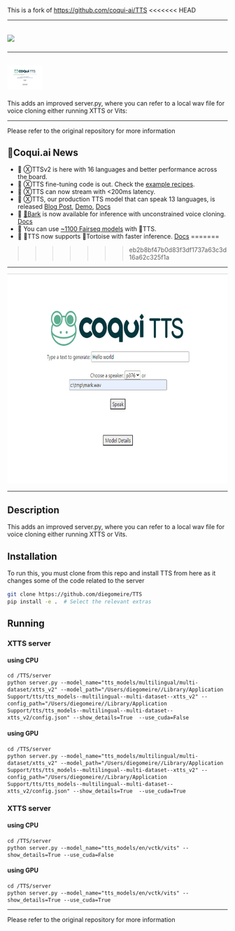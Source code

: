 
This is a fork of https://github.com/coqui-ai/TTS
<<<<<<< HEAD

______________________________________________________________________

## <img src="https://raw.githubusercontent.com/coqui-ai/TTS/main/images/coqui-log-green-TTS.png" height="56"/>
______________________________________________________________________

## <img src="Screenshot_01.jpg" height="56"/>


This adds an improved server.py, where you can refer to a local wav file for voice cloning either running XTTS or Vits:





______________________________________________________________________
Please refer to the original repository for more information


## 🐸Coqui.ai News
- 📣 ⓍTTSv2 is here with 16 languages and better performance across the board.
- 📣 ⓍTTS fine-tuning code is out. Check the [example recipes](https://github.com/coqui-ai/TTS/tree/dev/recipes/ljspeech).
- 📣 ⓍTTS can now stream with <200ms latency.
- 📣 ⓍTTS, our production TTS model that can speak 13 languages, is released [Blog Post](https://coqui.ai/blog/tts/open_xtts), [Demo](https://huggingface.co/spaces/coqui/xtts), [Docs](https://tts.readthedocs.io/en/dev/models/xtts.html)
- 📣 [🐶Bark](https://github.com/suno-ai/bark) is now available for inference with unconstrained voice cloning. [Docs](https://tts.readthedocs.io/en/dev/models/bark.html)
- 📣 You can use [~1100 Fairseq models](https://github.com/facebookresearch/fairseq/tree/main/examples/mms) with 🐸TTS.
- 📣 🐸TTS now supports 🐢Tortoise with faster inference. [Docs](https://tts.readthedocs.io/en/dev/models/tortoise.html)
=======
>>>>>>> eb2b8bf47b0d83f3df1737a63c3d16a62c325f1a

______________________________________________________________________

<div align="center">
<img src="Screenshot_01.jpg" height="480"/>
</div>

______________________________________________________________________

## Description
This adds an improved server.py, where you can refer to a local wav file for voice cloning either running XTTS or Vits.


## Installation

To run this, you must clone from this repo and install TTS from here as it changes some of the code related to the server

```bash
git clone https://github.com/diegomeire/TTS
pip install -e .  # Select the relevant extras
```


## Running


### XTTS server 
#### using CPU
```
cd /TTS/server
python server.py --model_name="tts_models/multilingual/multi-dataset/xtts_v2" --model_path="/Users/diegomeire//Library/Application Support/tts/tts_models--multilingual--multi-dataset--xtts_v2" --config_path="/Users/diegomeire//Library/Application Support/tts/tts_models--multilingual--multi-dataset--xtts_v2/config.json" --show_details=True  --use_cuda=False
```
#### using GPU
```
cd /TTS/server
python server.py --model_name="tts_models/multilingual/multi-dataset/xtts_v2" --model_path="/Users/diegomeire//Library/Application Support/tts/tts_models--multilingual--multi-dataset--xtts_v2" --config_path="/Users/diegomeire//Library/Application Support/tts/tts_models--multilingual--multi-dataset--xtts_v2/config.json" --show_details=True  --use_cuda=True
```

### XTTS server 
#### using CPU
```
cd /TTS/server
python server.py --model_name="tts_models/en/vctk/vits" --show_details=True --use_cuda=False
```
#### using GPU
```
cd /TTS/server
python server.py --model_name="tts_models/en/vctk/vits" --show_details=True --use_cuda=True
```



______________________________________________________________________
Please refer to the original repository for more information
